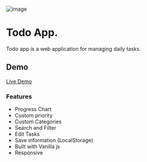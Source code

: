 ![image](https://s8.uupload.ir/files/20230430184645_ot54.jpg)


# Todo App.

Todo app is a web application for managing daily tasks.


## Demo

 [Live Demo](http://a-hosseini.ir/projects/todo/)

### Features


- Progress Chart
- Custom priority
- Custom Categories
- Search and Filter
- Edit Tasks
- Save information (LocalStorage)
- Built with Vanilla js
- Responsive
